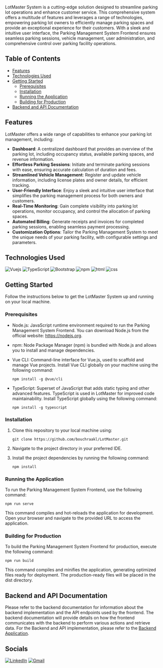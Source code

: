 LotMaster System is a cutting-edge solution designed to streamline parking lot operations and enhance customer service. This comprehensive system offers a multitude of  features and leverages a range of technologies, empowering parking lot owners to efficiently manage parking spaces and provide an exceptional experience for their customers. With a sleek and intuitive user interface, the Parking Management System Frontend ensures seamless parking sessions, vehicle management, user administration, and comprehensive control over parking facility operations.

## Table of Contents

- [Features](#features)
- [Technologies Used](#technologies-used)
- [Getting Started](#getting-started)
  - [Prerequisites](#prerequisites)
  - [Installation](#installation)
  - [Running the Application](#running-the-application)
  - [Building for Production](#building-for-production)
- [Backend and API Documentation](#backend-and-api-documentation)

## Features
LotMaster offers a wide range of capabilities to enhance your parking lot management, including:

- **Dashboard**: A centralized dashboard that provides an overview of the parking lot, including occupancy status, available parking spaces, and revenue information.
- **Effortless Parking Sessions**: Initiate and terminate parking sessions with ease, ensuring accurate calculation of duration and fees.
- **Streamlined Vehicle Management**: Register and update vehicle information, including license plates and owner details, for efficient tracking.
- **User-Friendly Interface**: Enjoy a sleek and intuitive user interface that simplifies the parking management process for both owners and customers.
- **Real-Time Monitoring**: Gain complete visibility into parking lot operations, monitor occupancy, and control the allocation of parking spaces.
- **Automated Billing**: Generate receipts and invoices for completed parking sessions, enabling seamless payment processing.
- **Customization Options**: Tailor the Parking Management System to meet the unique needs of your parking facility, with configurable settings and parameters.

## Technologies Used

![Vuejs](https://img.shields.io/badge/Vue.js-35495E?style=for-the-badge&logo=vue.js&logoColor=4FC08D)
![TypeScript](https://img.shields.io/badge/TypeScript-007ACC?style=for-the-badge&logo=typescript&logoColor=white)
![Bootstrap](https://img.shields.io/badge/Bootstrap-563D7C?style=for-the-badge&logo=bootstrap&logoColor=white)
![npm](	https://img.shields.io/badge/npm-CB3837?style=for-the-badge&logo=npm&logoColor=white)
![html](https://img.shields.io/badge/HTML5-E34F26?style=for-the-badge&logo=html5&logoColor=white)
![css](	https://img.shields.io/badge/CSS3-1572B6?style=for-the-badge&logo=css3&logoColor=white)



## Getting Started

Follow the instructions below to get the LotMaster System up and running on your local machine.

### Prerequisites

- Node.js: JavaScript runtime environment required to run the Parking Management System Frontend. You can download Node.js from the official website: https://nodejs.org.
- npm: Node Package Manager (npm) is bundled with Node.js and allows you to install and manage dependencies.
- Vue CLI: Command-line interface for Vue.js, used to scaffold and manage Vue projects. Install Vue CLI globally on your machine using the following command:
  
     ```shell
   npm install -g @vue/cli
- TypeScript: Superset of JavaScript that adds static typing and other advanced features. TypeScript is used in LotMaster for improved code maintainability. Install TypeScript globally using the following command:

     ```shell
   npm install -g typescript

### Installation

1. Clone this repository to your local machine using:

   ```shell
   git clone https://github.com/bouchraakl/LotMaster.git
   
2. Navigate to the project directory in your preferred IDE.
3. Install the project dependencies by running the following command:
   
    ```shell
    npm install
    ```
### Running the Application
To run the Parking Management System Frontend, use the following command:

  ```shell
  npm run serve
  ```
This command compiles and hot-reloads the application for development. Open your browser and navigate to the provided URL to access the application.

### Building for Production
To build the Parking Management System Frontend for production, execute the following command:

```shell
npm run build
```
This command compiles and minifies the application, generating optimized files ready for deployment. The production-ready files will be placed in the dist directory.

## Backend and API Documentation

Please refer to the backend documentation for information about the backend implementation and the API endpoints used by the frontend. The backend documentation will provide details on how the frontend communicates with the backend to perform various actions and retrieve data.
For the Backend and API implementation, please refer to the [Backend Application](https://github.com/bouchraakl/ParkingManagerBackend).

## Socials 
[![LinkedIn](https://img.shields.io/badge/linkedin-%230077B5.svg?style=for-the-badge&logo=linkedin&logoColor=white)](https://www.linkedin.com/in/bouchra-akl/)
[![Gmail](https://img.shields.io/badge/Gmail-D14836?style=for-the-badge&logo=gmail&logoColor=white)](mailto:bushraakl1234@gmail.com)
